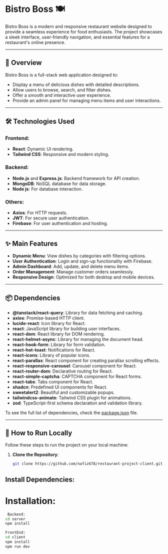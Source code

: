 # Bistro Boss 🍽️

Bistro Boss is a modern and responsive restaurant website designed to provide a seamless experience for food enthusiasts. The project showcases a sleek interface, user-friendly navigation, and essential features for a restaurant's online presence. 

---

## 🌟 Overview
Bistro Boss is a full-stack web application designed to:
- Display a menu of delicious dishes with detailed descriptions.
- Allow users to browse, search, and filter dishes.
- Offer a smooth and interactive user experience.
- Provide an admin panel for managing menu items and user interactions.

---

## 🛠️ Technologies Used
### Frontend:
- **React**: Dynamic UI rendering.
- **Tailwind CSS**: Responsive and modern styling.

### Backend:
- **Node.js** and **Express.js**: Backend framework for API creation.
- **MongoDB**: NoSQL database for data storage.
- **Node js**: For database interaction.

### Others:
- **Axios**: For HTTP requests.
- **JWT**: For secure user authentication.
- **Firebase**: For user authentication and hosting.

---

## ✨ Main Features
- **Dynamic Menu**: View dishes by categories with filtering options.
- **User Authentication**: Login and sign-up functionality with Firebase.
- **Admin Dashboard**: Add, update, and delete menu items.
- **Order Management**: Manage customer orders seamlessly.
- **Responsive Design**: Optimized for both desktop and mobile devices.

---

## 📦 Dependencies 
- **@tanstack/react-query**: Library for data fetching and caching.  
- **axios**: Promise-based HTTP client.  
- **lucide-react**: Icon library for React.  
- **react**: JavaScript library for building user interfaces.  
- **react-dom**: React library for DOM rendering.  
- **react-helmet-async**: Library for managing the document head.  
- **react-hook-form**: Library for form validation.  
- **react-hot-toast**: Notifications for React.  
- **react-icons**: Library of popular icons.  
- **react-parallax**: React component for creating parallax scrolling effects.  
- **react-responsive-carousel**: Carousel component for React.  
- **react-router-dom**: Declarative routing for React.  
- **react-simple-captcha**: CAPTCHA component for React forms.  
- **react-tabs**: Tabs component for React.  
- **shadcn**: Predefined UI components for React.  
- **sweetalert2**: Beautiful and customizable popups.   
- **tailwindcss-animate**: Tailwind CSS plugin for animations.  
- **zod**: TypeScript-first schema declaration and validation library.

To see the full list of dependencies, check the [package.json](./package.json) file.

---

## 🚀 How to Run Locally
Follow these steps to run the project on your local machine:

1. **Clone the Repository**:
   ```bash
   git clone https://github.com/nafiz678/restaurant-project-client.git


## Install Dependencies:

# Installation:
   ```bash
    Backend:
   cd server
   npm install

   FrontEnd:
   cd client
   npm install
   npm run dev
